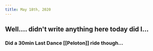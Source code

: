 ```yaml
---
title: May 18th, 2020
---
```


## Well.... didn't write anything here today did I...
### Did a 30min Last Dance [[Peloton]] ride though...
